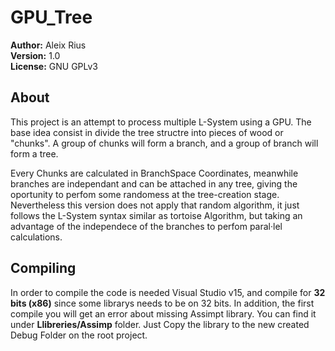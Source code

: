 # GPU_Tree

<strong>Author:</strong> Aleix Rius <br>
<strong>Version:</strong> 1.0 <br>
<strong>License:</strong> GNU GPLv3

## About
<p> This project is an attempt to process multiple L-System using a GPU. The base idea consist in divide the tree structre into pieces of
wood or "chunks". A group of chunks will form a branch, and a group of branch will form a tree. </p> 

<p> Every Chunks are calculated in BranchSpace Coordinates, meanwhile branches are independant and can be attached in any tree, giving the
oportunity to perfom some randomess at the tree-creation stage.<br> 
Nevertheless this version does not apply that random algorithm, it just follows the L-System syntax similar as tortoise Algorithm, but taking an advantage of the independece of the branches to perfom paral·lel 
calculations.</p>

## Compiling

<p> In order to compile the code is needed Visual Studio v15, and compile for <strong>32 bits (x86)</strong> since some librarys needs to be on 32 bits. 
  In addition, the first compile you will get an error about missing Assimpt library. You can find it under <strong>Llibreries/Assimp</strong> folder. Just Copy the library to the new created Debug Folder on the root project. <p> 
